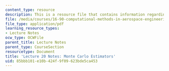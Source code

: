 ```yaml
---
content_type: resource
description: This is a resource file that contains information regarding lecture 20.
file: /media/courses/16-90-computational-methods-in-aerospace-engineering-spring-2014/85bbb101e10b424f9f09623bde5ca453_MIT16_90S14_Lecture20.pdf
file_type: application/pdf
learning_resource_types:
- Lecture Notes
ocw_type: OCWFile
parent_title: Lecture Notes
parent_type: CourseSection
resourcetype: Document
title: 'Lecture 20 Notes: Monte Carlo Estimators'
uid: 85bbb101-e10b-424f-9f09-623bde5ca453
---
```

